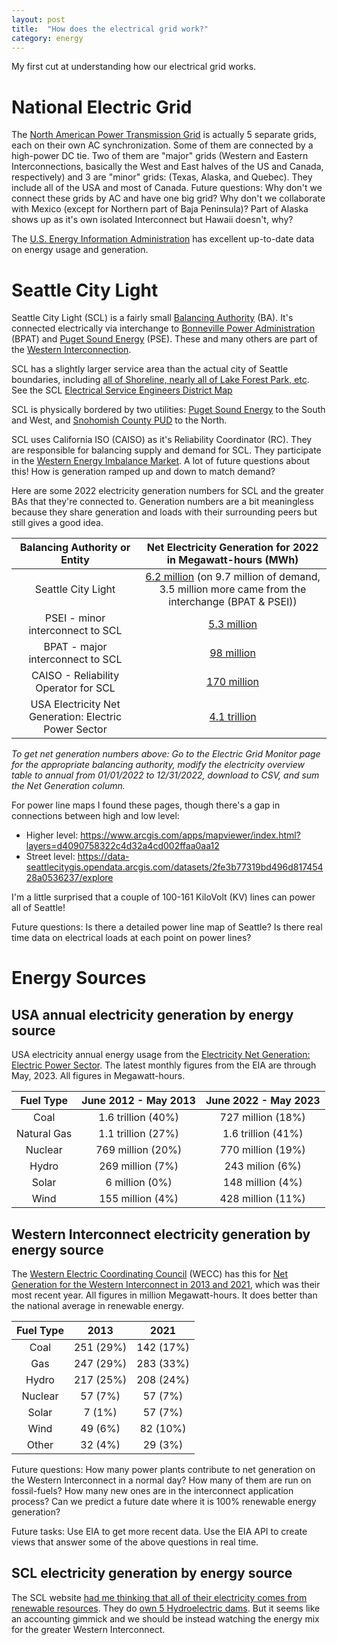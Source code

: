 ```yaml
---
layout: post
title:  "How does the electrical grid work?"
category: energy
---
```


My first cut at understanding how our electrical grid works.

# National Electric Grid

The [North American Power Transmission Grid](https://en.wikipedia.org/wiki/North_American_power_transmission_grid) is actually 5 separate grids, each on their own AC synchronization. Some of them are connected by a high-power DC tie. Two of them are "major" grids (Western and Eastern Interconnections, basically the West and East halves of the US and Canada, respectively) and 3 are "minor" grids: (Texas, Alaska, and Quebec). They include all of the USA and most of Canada. Future questions: Why don't we connect these grids by AC and have one big grid? Why don't we collaborate with Mexico (except for Northern part of Baja Peninsula)? Part of Alaska shows up as it's own isolated Interconnect but Hawaii doesn't, why?

The [U.S. Energy Information Administration](https://www.eia.gov/) has excellent up-to-date data on energy usage and generation.

# Seattle City Light

Seattle City Light (SCL) is a fairly small [Balancing Authority](https://en.wikipedia.org/wiki/Balancing_authority) (BA). It's connected electrically via interchange to [Bonneville Power Administration](https://www.bpa.gov/) (BPAT) and [Puget Sound Energy](https://www.pse.com/) (PSE). These and many others are part of the [Western Interconnection](https://en.wikipedia.org/wiki/Western_Interconnection).

SCL has a slightly larger service area than the actual city of Seattle boundaries, including [all of Shoreline, nearly all of Lake Forest Park, etc](https://en.wikipedia.org/wiki/Seattle_City_Light). See the SCL [Electrical Service Engineers District Map](https://www.seattle.gov/documents/Departments/CityLight/ESEMap.pdf)

SCL is physically bordered by two utilities: [Puget Sound Energy](https://www.pse.com/en/Customer-Service/pse-locations-2) to the South and West, and [Snohomish County PUD](https://esr.snopud.com/Content/Service-Area-Map.htm) to the North.

SCL uses California ISO (CAISO) as it's Reliability Coordinator (RC). They are responsible for balancing supply and demand for SCL. They participate in the [Western Energy Imbalance Market](https://www.westerneim.com/Pages/About/default.aspx). A lot of future questions about this! How is generation ramped up and down to match demand?

Here are some 2022 electricity generation numbers for SCL and the greater BAs that they're connected to. Generation numbers are a bit meaningless because they share generation and loads with their surrounding peers but still gives a good idea.

| Balancing Authority or Entity | Net Electricity Generation for 2022 in Megawatt-hours (MWh) |
|:------------------------------:|:-------------------:|
| Seattle City Light | [6.2 million](https://www.eia.gov/electricity/gridmonitor/dashboard/electric_overview/balancing_authority/PSEI) (on 9.7 million of demand, 3.5 million more came from the interchange (BPAT & PSEI)) |
| PSEI - minor interconnect to SCL | [5.3 million](https://www.eia.gov/electricity/gridmonitor/dashboard/electric_overview/balancing_authority/PSEI) |
| BPAT - major interconnect to SCL | [98 million](https://www.eia.gov/electricity/gridmonitor/dashboard/electric_overview/balancing_authority/BPAT) |
| CAISO - Reliability Operator for SCL | [170 million](https://www.eia.gov/electricity/gridmonitor/dashboard/electric_overview/balancing_authority/CISO) |
| USA Electricity Net Generation: Electric Power Sector | [4.1 trillion](https://www.eia.gov/totalenergy/data/browser/?tbl=T07.02B#/?f=M) |

*To get net generation numbers above: Go to the Electric Grid Monitor page for the appropriate balancing authority, modify the electricity overview table to annual from 01/01/2022 to 12/31/2022, download to CSV, and sum the Net Generation column.*

For power line maps I found these pages, though there's a gap in connections between high and low level:
* Higher level: <https://www.arcgis.com/apps/mapviewer/index.html?layers=d4090758322c4d32a4cd002ffaa0aa12>
* Street level: <https://data-seattlecitygis.opendata.arcgis.com/datasets/2fe3b77319bd496d81745428a0536237/explore>

I'm a little surprised that a couple of 100-161 KiloVolt (KV) lines can power all of Seattle!

Future questions: Is there a detailed power line map of Seattle? Is there real time data on electrical loads at each point on power lines?

# Energy Sources

## USA annual electricity generation by energy source

USA electricity annual energy usage from the [Electricity Net Generation: Electric Power Sector](https://www.eia.gov/totalenergy/data/browser/?tbl=T07.02B#/?f=M). The latest monthly figures from the EIA are through May, 2023. All figures in Megawatt-hours.

| Fuel Type   | June 2012 - May 2013 | June 2022 - May 2023 |
|:-----------:|:--------------------:|:--------------------:|
| Coal        | 1.6 trillion (40%)   | 727 million (18%)    |
| Natural Gas | 1.1 trillion (27%)   | 1.6 trillion (41%)   |
| Nuclear     | 769 million  (20%)   | 770 million (19%)    |
| Hydro       | 269 million (7%)     | 243 milion (6%)      |
| Solar       |   6 million (0%)     | 148 million (4%)     |
| Wind        | 155 million (4%)     | 428 million (11%)    |

## Western Interconnect electricity generation by energy source

The [Western Electric Coordinating Council](https://www.wecc.org/Pages/home.aspx) (WECC) has this for [Net Generation for the Western Interconnect in 2013 and 2021](https://www.wecc.org/epubs/StateOfTheInterconnection/Pages/Net-Generation0706-7913.aspx), which was their most recent year. All figures in million Megawatt-hours. It does better than the national average in renewable energy.

| Fuel Type    |  2013     | 2021      |
|:------------:|:---------:|:---------:|
| Coal         | 251 (29%) | 142 (17%) |
| Gas          | 247 (29%) | 283 (33%) |
| Hydro        | 217 (25%) | 208 (24%) |
| Nuclear      |  57 (7%)  |  57 (7%)  |
| Solar        |   7 (1%)  |  57 (7%)  |
| Wind         |  49 (6%)  |  82 (10%) |
| Other        |  32 (4%)  |  29 (3%)  |

Future questions: How many power plants contribute to net generation on the Western Interconnect in a normal day? How many of them are run on fossil-fuels? How many new ones are in the interconnect application process? Can we predict a future date where it is 100% renewable energy generation?

Future tasks: Use EIA to get more recent data. Use the EIA API to create views that answer some of the above questions in real time.

## SCL electricity generation by energy source

The SCL website [had me thinking that all of their electricity comes from renewable resources](https://www.seattle.gov/city-light/energy/power-supply-and-delivery). They do [own 5 Hydroelectric dams](https://www.seattle.gov/city-light/energy/power-supply-and-delivery/hydroelectric-resources). But it seems like an accounting gimmick and we should be instead watching the energy mix for the greater Western Interconnect.

